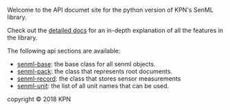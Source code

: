 Welcome to the API documet site for the python version of KPN's SenML library.

Check out the [detailed docs](https://kpn-iot.github.io/senml-library/) for an in-depth explanation of all the features in the library.
 
The following api sections are available:

- [senml-base](./senml_base.md): the base class for all senml objects.
- [senml-pack](./senml_pack.md): the class that represents root documents.
- [senml-record](./senml_record.md): the class that stores sensor measurements
- [senml-unit](./senml_unit.md): the list of all unit names that can be used.



copyright © 2018 KPN 
